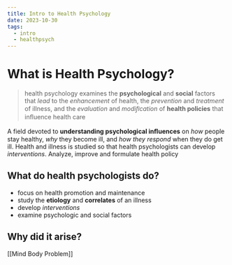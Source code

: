 ```yaml
---
title: Intro to Health Psychology
date: 2023-10-30
tags:
  - intro
  - healthpsych
---
```

# What is Health Psychology?

> health psychology examines the **psychological** and **social** factors that *lead* to the *enhancement* of health, the *prevention* and *treatment* of illness, and the *evaluation* and *modiﬁcation* of **health policies** that inﬂuence health care

A field devoted to **understanding psychological inﬂuences** on *how* people stay healthy, *why* they become ill, and *how they respond* when they do get ill.
Health and illness is studied so that health psychologists can develop *interventions*. Analyze, improve and formulate health policy
## What do health psychologists do?
-  focus on health promotion and maintenance
- study the **etiology** and **correlates** of an illness
- develop *interventions*
- examine psychologic and social factors 

## Why did it arise?
[[Mind Body Problem]]
